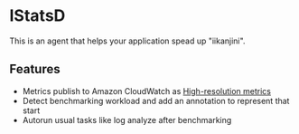 # IStatsD

This is an agent that helps your application spead up "iikanjini".

## Features

- Metrics publish to Amazon CloudWatch as [High-resolution metrics](https://docs.aws.amazon.com/AmazonCloudWatch/latest/monitoring/publishingMetrics.html#high-resolution-metrics)
- Detect benchmarking workload and add an annotation to represent that start
- Autorun usual tasks like log analyze after benchmarking
